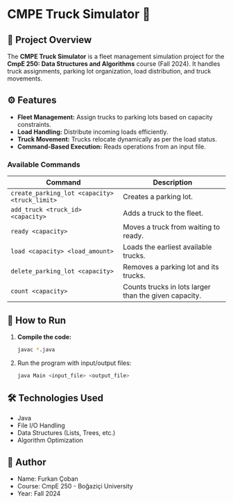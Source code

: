 # CMPE Truck Simulator 🚛

## 📌 Project Overview
The **CMPE Truck Simulator** is a fleet management simulation project for the **CmpE 250: Data Structures and Algorithms** course (Fall 2024). It handles truck assignments, parking lot organization, load distribution, and truck movements.

## ⚙️ Features
- **Fleet Management:** Assign trucks to parking lots based on capacity constraints.
- **Load Handling:** Distribute incoming loads efficiently.
- **Truck Movement:** Trucks relocate dynamically as per the load status.
- **Command-Based Execution:** Reads operations from an input file.

### Available Commands
| Command | Description |
|---------|------------|
| `create_parking_lot <capacity> <truck_limit>` | Creates a parking lot. |
| `add_truck <truck_id> <capacity>` | Adds a truck to the fleet. |
| `ready <capacity>` | Moves a truck from waiting to ready. |
| `load <capacity> <load_amount>` | Loads the earliest available trucks. |
| `delete_parking_lot <capacity>` | Removes a parking lot and its trucks. |
| `count <capacity>` | Counts trucks in lots larger than the given capacity. |

## 🚀 How to Run
1. **Compile the code:**
   ```sh
   javac *.java
2. Run the program with input/output files:
   ```sh
   java Main <input_file> <output_file>

## 🛠️ Technologies Used
  - Java
  - File I/O Handling
  - Data Structures (Lists, Trees, etc.)
  - Algorithm Optimization

## 📌 Author
  - Name: Furkan Çoban
  - Course: CmpE 250 - Boğaziçi University
  - Year: Fall 2024



    



